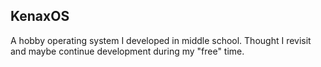 ## KenaxOS

A hobby operating system I developed in middle school.  Thought I revisit and maybe continue development during my "free" time.
